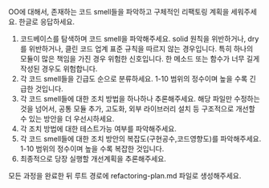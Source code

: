 OO에 대해서, 존재하는 코드 smell들을 파악하고 구체적인 리팩토링 계획을 세워주세요. 한글로 응답하세요.

1. 코드베이스를 탐색하며 코드 smell을 파악해주세요. solid 원칙을 위반하거나, dry를 위반하거나, 클린 코드 업계 표준 규칙을 따르지 않는 경우입니다. 특히 하나의 모듈이 많은 책임을 가진 경우 위험한 신호입니다. 한 메소드 또는 함수가 너무 길게 작성된 경우도 위험합니다.
2. 각 코드 smell들을 긴급도 순으로 분류하세요. 1-10 범위의 정수이며 높을 수록 긴급한 것입니다.
3. 각 코드 smell들에 대한 조치 방법을 하나하나 추론해주세요. 해당 파일만 수정하는 것을 넘어서, 공통 모듈 추가, 고도화, 외부 라이브러리 설치 등 구조적으로 개선할 수 있는 방안을 더 우선시하세요.
4. 각 조치 방법에 대한 테스트가능 여부를 파악해주세요.
5. 각 코드 smell들에 대한 조치 방안의 복잡도(구현공수,코드영향도)를 파악해주세요. 1-10 범위의 정수이며 높을 수록 복잡한 것입니다.
6. 최종적으로 당장 실행할 개선계획을 추론해주세요.

모든 과정을 완료한 뒤 루트 경로에 refactoring-plan.md 파일로 생성해주세요.
